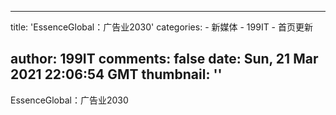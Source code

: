 
---
title: 'EssenceGlobal：广告业2030'
categories: 
    - 新媒体
    - 199IT
    - 首页更新

author: 199IT
comments: false
date: Sun, 21 Mar 2021 22:06:54 GMT
thumbnail: ''
---

<div>   
EssenceGlobal：广告业2030  
</div>
            